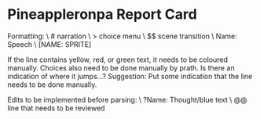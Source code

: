 # Pineappleronpa Report Card

Formatting: 
\ # narration
\ > choice menu
\ $$ scene transition
\ Name: Speech
\ [NAME: SPRITE]


If the line contains yellow, red, or green text, it needs to be coloured manually.
Choices also need to be done manually by prath. Is there an indication of where it jumps...?
Suggestion: Put some indication that the line needs to be done manually.

Edits to be implemented before parsing:
\ ?Name: Thought/blue text
\ @@ line that needs to be reviewed

